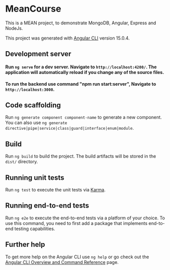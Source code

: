 # MeanCourse

This is a MEAN project, to demonstrate MongoDB, Angular, Express and NodeJs.

This project was generated with [Angular CLI](https://github.com/angular/angular-cli) version 15.0.4.

## Development server

#### Run `ng serve` for a dev server. Navigate to `http://localhost:4200/`. The application will automatically reload if you change any of the source files.

#### To run the backend use command "npm run start:server", Navigate to `http://localhost:3000`.

## Code scaffolding

Run `ng generate component component-name` to generate a new component. You can also use `ng generate directive|pipe|service|class|guard|interface|enum|module`.

## Build

Run `ng build` to build the project. The build artifacts will be stored in the `dist/` directory.

## Running unit tests

Run `ng test` to execute the unit tests via [Karma](https://karma-runner.github.io).

## Running end-to-end tests

Run `ng e2e` to execute the end-to-end tests via a platform of your choice. To use this command, you need to first add a package that implements end-to-end testing capabilities.

## Further help

To get more help on the Angular CLI use `ng help` or go check out the [Angular CLI Overview and Command Reference](https://angular.io/cli) page.
